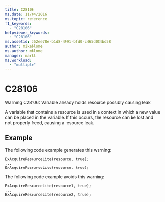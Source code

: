 ```yaml
---
title: C28106
ms.date: 11/04/2016
ms.topic: reference
f1_keywords:
  - "C28106"
helpviewer_keywords:
  - "C28106"
ms.assetid: 362ee78e-b1d8-4991-bfd0-c465d084bd58
author: mikeblome
ms.author: mblome
manager: markl
ms.workload:
  - "multiple"
---
```

# C28106
Warning C28106: Variable already holds resource possibly causing leak

 A variable that contains a resource is used in a context in which a new value can be placed in the variable. If this occurs, the resource can be lost and not properly freed, causing a resource leak.

## Example
 The following code example generates this warning:

```
ExAcquireResourceLite(resource, true);
...
ExAcquireResourceLite(resource, true);
```

 The following code example avoids this warning:

```
ExAcquireResourceLite(resource1, true);
...
ExAcquireResourceLite(resource2, true);
```
